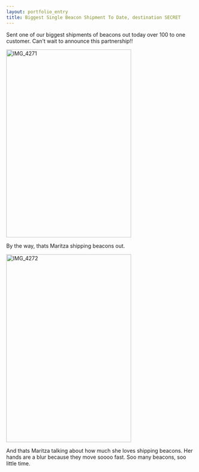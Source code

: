 ```yaml
---
layout: portfolio_entry
title: Biggest Single Beacon Shipment To Date, destination SECRET
---
```


Sent one of our biggest shipments of beacons out today over 100 to one customer. Can't wait to announce this partnership!!

<a href="http://www.flickr.com/photos/sonicnotify/10408744766/" title="IMG_4271 by SN LABS, on Flickr"><img src="http://farm6.staticflickr.com/5539/10408744766_59c0e6a7c9.jpg" width="333" height="500" alt="IMG_4271"></a>

By the way, thats Maritza shipping beacons out. 

<a href="http://www.flickr.com/photos/sonicnotify/10408737155/" title="IMG_4272 by SN LABS, on Flickr"><img src="http://farm4.staticflickr.com/3742/10408737155_8de66d0ca2.jpg" width="333" height="500" alt="IMG_4272"></a>

And thats Maritza talking about how much she loves shipping beacons. Her hands are a blur because they move soooo fast. Soo many beacons, soo little time. 
